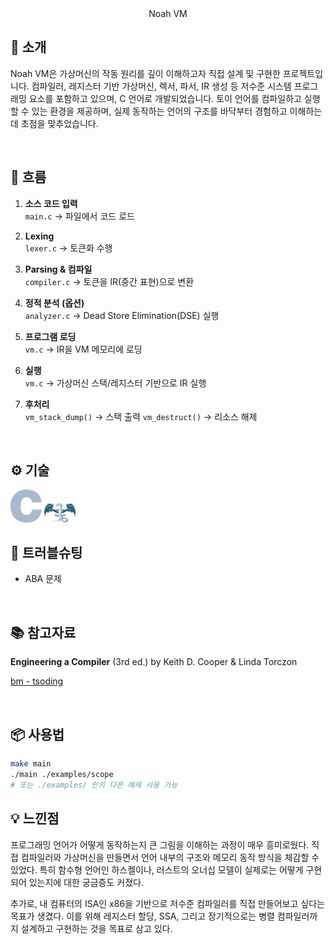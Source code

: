 <div align="center"

### Noah VM

</div>

## 📝 소개

Noah VM은 가상머신의 작동 원리를 깊이 이해하고자 직접 설계 및 구현한 프로젝트입니다. 컴파일러, 레지스터 기반 가상머신, 렉서, 파서, IR 생성 등 저수준 시스템 프로그래밍 요소를 포함하고 있으며, C 언어로 개발되었습니다. 토이 언어를 컴파일하고 실행할 수 있는 환경을 제공하며, 실제 동작하는 언어의 구조를 바닥부터 경험하고 이해하는 데 초점을 맞추었습니다.

<br />

## 🌊 흐름

1. **소스 코드 입력**  
   `main.c` → 파일에서 코드 로드

2. **Lexing**  
   `lexer.c` → 토큰화 수행

3. **Parsing & 컴파일**  
   `compiler.c` → 토큰을 IR(중간 표현)으로 변환

4. **정적 분석 (옵션)**  
   `analyzer.c` → Dead Store Elimination(DSE) 실행

5. **프로그램 로딩**  
   `vm.c` → IR을 VM 메모리에 로딩

6. **실행**  
   `vm.c` → 가상머신 스택/레지스터 기반으로 IR 실행

7. **후처리**  
   `vm_stack_dump()` → 스택 출력
   `vm_destruct()` → 리소스 해제

<br />

## ⚙ 기술

<img src="./images/c.png" alt="C Language" width="50"/>  
<img src="./images/llvm.png" alt="LLDB" width="50"/>

<br />

## 🐛 트러블슈팅

- ABA 문제

<br />

## 📚 참고자료

**Engineering a Compiler** (3rd ed.) by Keith D. Cooper & Linda Torczon

[bm - tsoding](https://github.com/tsoding/bm)

<br />

## 📦 사용법

```bash
make main
./main ./examples/scope
# 또는 ./examples/ 안의 다른 예제 사용 가능
```

## 💡 느낀점

프로그래밍 언어가 어떻게 동작하는지 큰 그림을 이해하는 과정이 매우 흥미로웠다. 직접 컴파일러와 가상머신을 만들면서 언어 내부의 구조와 메모리 동작 방식을 체감할 수 있었다. 특히 함수형 언어인 하스켈이나, 러스트의 오너십 모델이 실제로는 어떻게 구현되어 있는지에 대한 궁금증도 커졌다.

추가로, 내 컴퓨터의 ISA인 x86을 기반으로 저수준 컴파일러를 직접 만들어보고 싶다는 목표가 생겼다. 이를 위해 레지스터 할당, SSA, 그리고 장기적으로는 병렬 컴파일러까지 설계하고 구현하는 것을 목표로 삼고 있다.
